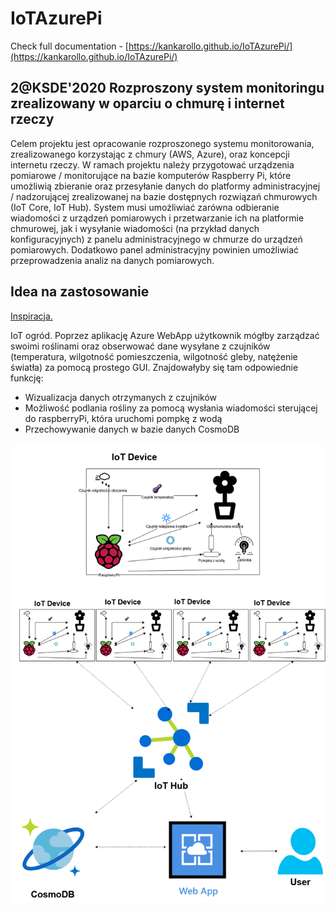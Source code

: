 # IoTAzurePi

Check full documentation - [https://kankarollo.github.io/IoTAzurePi/](https://kankarollo.github.io/IoTAzurePi/)

## 2@KSDE'2020 Rozproszony system monitoringu zrealizowany w oparciu o chmurę i internet rzeczy 

Celem projektu jest opracowanie rozproszonego systemu monitorowania,
zrealizowanego korzystając z chmury (AWS, Azure), oraz koncepcji
internetu rzeczy. W ramach projektu należy przygotować urządzenia
pomiarowe / monitorujące na bazie komputerów Raspberry Pi, które
umożliwią zbieranie oraz przesyłanie danych do platformy
administracyjnej / nadzorującej zrealizowanej na bazie dostępnych
rozwiązań chmurowych (IoT Core, IoT Hub). System musi umożliwiać zarówna
odbieranie wiadomości z urządzeń pomiarowych i przetwarzanie ich na
platformie chmurowej, jak i wysyłanie wiadomości (na przykład danych
konfiguracyjnych) z panelu administracyjnego w chmurze do urządzeń
pomiarowych. Dodatkowo panel administracyjny powinien umożliwiać
przeprowadzenia analiz na danych pomiarowych.

## Idea na zastosowanie ##
[Inspiracja.](https://www.hackster.io/105122/smart-plant-iot-59cbc3) 

IoT ogród. Poprzez aplikację Azure WebApp użytkownik mógłby zarządzać swoimi roślinami oraz obserwować dane wysyłane z czujników (temperatura, wilgotność pomieszczenia, wilgotność gleby, natężenie światła) za pomocą prostego GUI. Znajdowałyby się tam odpowiednie funkcję:
- Wizualizacja danych otrzymanych z czujników
- Możliwość podlania rośliny za pomocą wysłania wiadomości sterującej do raspberryPi, która uruchomi pompkę z wodą
- Przechowywanie danych w bazie danych CosmoDB

![Schemat projektu](docs/media/Schemat.png)
